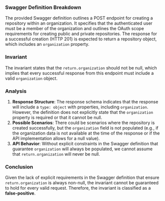 ### Swagger Definition Breakdown
The provided Swagger definition outlines a POST endpoint for creating a repository within an organization. It specifies that the authenticated user must be a member of the organization and outlines the OAuth scope requirements for creating public and private repositories. The response for a successful creation (HTTP 201) is expected to return a repository object, which includes an `organization` property.

### Invariant
The invariant states that the `return.organization` should not be null, which implies that every successful response from this endpoint must include a valid `organization` object.

### Analysis
1. **Response Structure**: The response schema indicates that the response will include a `type: object` with properties, including `organization`. However, the definition does not explicitly state that the `organization` property is required or that it cannot be null.
2. **Possible Scenarios**: There could be scenarios where the repository is created successfully, but the `organization` field is not populated (e.g., if the organization data is not available at the time of the response or if the API implementation allows for a null value). 
3. **API Behavior**: Without explicit constraints in the Swagger definition that guarantee `organization` will always be populated, we cannot assume that `return.organization` will never be null.

### Conclusion
Given the lack of explicit requirements in the Swagger definition that ensure `return.organization` is always non-null, the invariant cannot be guaranteed to hold for every valid request. Therefore, the invariant is classified as a **false-positive**.
